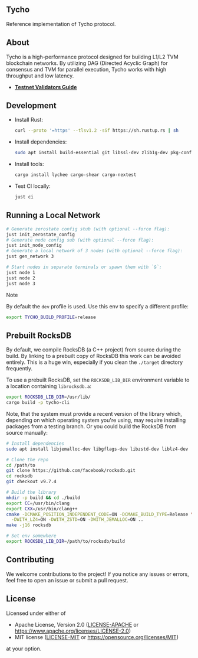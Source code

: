 ## Tycho

Reference implementation of Tycho protocol.

## About

Tycho is a high-performance protocol designed for building L1/L2 TVM blockchain networks. By utilizing DAG (Directed Acyclic Graph) for consensus and TVM for parallel execution, Tycho works with high throughput and low latency.

- **[Testnet Validators Guide](./docs/validator.md)**

## Development

- Install Rust:
  ```bash
  curl --proto '=https' --tlsv1.2 -sSf https://sh.rustup.rs | sh
  ```
- Install dependencies:
  ```bash
  sudo apt install build-essential git libssl-dev zlib1g-dev pkg-config clang jq
  ```
- Install tools:
  ```bash
  cargo install lychee cargo-shear cargo-nextest
  ```
- Test CI locally:
  ```bash
  just ci
  ```

## Running a Local Network

```bash
# Generate zerostate config stub (with optional --force flag):
just init_zerostate_config
# Generate node config sub (with optional --force flag):
just init_node_config
# Generate a local network of 3 nodes (with optional --force flag):
just gen_network 3

# Start nodes in separate terminals or spawn them with `&`:
just node 1
just node 2
just node 3
```

> [!NOTE]
> By default the `dev` profile is used. Use this env to specify a different
> profile:
> ```bash
> export TYCHO_BUILD_PROFILE=release
> ```

## Prebuilt RocksDB

By default, we compile RocksDB (a C++ project) from source during the build.
By linking to a prebuilt copy of RocksDB this work can be avoided
entirely. This is a huge win, especially if you clean the `./target` directory
frequently.

To use a prebuilt RocksDB, set the `ROCKSDB_LIB_DIR` environment variable to
a location containing `librocksdb.a`:

```bash
export ROCKSDB_LIB_DIR=/usr/lib/
cargo build -p tycho-cli
```

Note, that the system must provide a recent version of the library which,
depending on which operating system you're using, may require installing
packages
from a testing branch. Or you could build the RocksDB from source manually:

```bash
# Install dependencies
sudo apt install libjemalloc-dev libgflags-dev libzstd-dev liblz4-dev

# Clone the repo
cd /path/to
git clone https://github.com/facebook/rocksdb.git
cd rocksdb
git checkout v9.7.4

# Build the library
mkdir -p build && cd ./build
export CC=/usr/bin/clang
export CXX=/usr/bin/clang++
cmake -DCMAKE_POSITION_INDEPENDENT_CODE=ON -DCMAKE_BUILD_TYPE=Release \
  -DWITH_LZ4=ON -DWITH_ZSTD=ON -DWITH_JEMALLOC=ON ..
make -j16 rocksdb

# Set env somewhere
export ROCKSDB_LIB_DIR=/path/to/rocksdb/build
```

## Contributing

We welcome contributions to the project! If you notice any issues or errors, feel free to open an issue or submit a pull request.

## License

Licensed under either of

* Apache License, Version 2.0 ([LICENSE-APACHE](LICENSE-APACHE) or <https://www.apache.org/licenses/LICENSE-2.0>)
* MIT license ([LICENSE-MIT](LICENSE-MIT) or <https://opensource.org/licenses/MIT>)

at your option.
